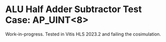 # ALU Half Adder Subtractor Test Case: AP_UINT<8>

Work-in-progress. Tested in Vitis HLS 2023.2 and failing the cosimulation.